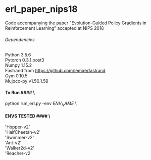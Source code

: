 # erl_paper_nips18
Code accompanying the paper "Evolution-Guided Policy Gradients in Reinforcement Learning" accepted at NIPS 2018

###### Dependencies #######
Python 3.5.6 \
Pytorch 0.3.1.post3 \
Numpy 1.15.2 \
Fastrand from https://github.com/lemire/fastrand \
Gym 0.10.5 \
Mujoco-py v1.50.1.59



#### To Run #### \
python run_erl.py -env $ENV_NAME$ \

#### ENVS TESTED #### \
'Hopper-v2' \
'HalfCheetah-v2' \
'Swimmer-v2' \
'Ant-v2' \
'Walker2d-v2' \
'Reacher-v2'

